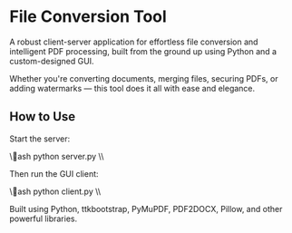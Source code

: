 # File Conversion Tool

A robust client-server application for effortless file conversion and intelligent PDF processing, built from the ground up using Python and a custom-designed GUI.

Whether you're converting documents, merging files, securing PDFs, or adding watermarks — this tool does it all with ease and elegance.

## How to Use

Start the server:

\\\ash
python server.py
\\\

Then run the GUI client:

\\\ash
python client.py
\\\

Built using Python, ttkbootstrap, PyMuPDF, PDF2DOCX, Pillow, and other powerful libraries.
